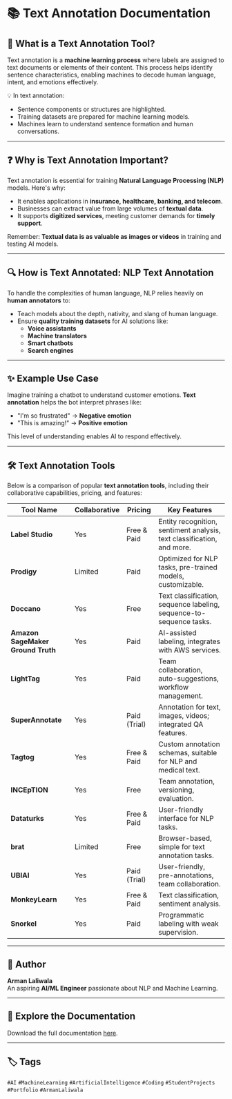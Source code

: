 # 📚 Text Annotation Documentation

## 🌟 What is a Text Annotation Tool?
Text annotation is a **machine learning process** where labels are assigned to text documents or elements of their content. This process helps identify sentence characteristics, enabling machines to decode human language, intent, and emotions effectively.

💡 In text annotation:
- Sentence components or structures are highlighted.
- Training datasets are prepared for machine learning models.
- Machines learn to understand sentence formation and human conversations.

---

## ❓ Why is Text Annotation Important?
Text annotation is essential for training **Natural Language Processing (NLP)** models. Here's why:
- It enables applications in **insurance, healthcare, banking, and telecom**.
- Businesses can extract value from large volumes of **textual data**.
- It supports **digitized services**, meeting customer demands for **timely support**.

Remember: **Textual data is as valuable as images or videos** in training and testing AI models.

---

## 🔍 How is Text Annotated: NLP Text Annotation
To handle the complexities of human language, NLP relies heavily on **human annotators** to:
- Teach models about the depth, nativity, and slang of human language.
- Ensure **quality training datasets** for AI solutions like:
  - **Voice assistants**
  - **Machine translators**
  - **Smart chatbots**
  - **Search engines**

---

## ✨ Example Use Case
Imagine training a chatbot to understand customer emotions. **Text annotation** helps the bot interpret phrases like:
- "I'm so frustrated" → **Negative emotion**
- "This is amazing!" → **Positive emotion**

This level of understanding enables AI to respond effectively.

---

## 🛠️ Text Annotation Tools
Below is a comparison of popular **text annotation tools**, including their collaborative capabilities, pricing, and features:

| **Tool Name**                  | **Collaborative** | **Pricing**       | **Key Features**                                                                 |
|--------------------------------|-------------------|-------------------|---------------------------------------------------------------------------------|
| **Label Studio**               | Yes               | Free & Paid       | Entity recognition, sentiment analysis, text classification, and more.         |
| **Prodigy**                    | Limited           | Paid              | Optimized for NLP tasks, pre-trained models, customizable.                      |
| **Doccano**                    | Yes               | Free              | Text classification, sequence labeling, sequence-to-sequence tasks.            |
| **Amazon SageMaker Ground Truth** | Yes           | Paid              | AI-assisted labeling, integrates with AWS services.                             |
| **LightTag**                   | Yes               | Paid              | Team collaboration, auto-suggestions, workflow management.                      |
| **SuperAnnotate**              | Yes               | Paid (Trial)      | Annotation for text, images, videos; integrated QA features.                    |
| **Tagtog**                     | Yes               | Free & Paid       | Custom annotation schemas, suitable for NLP and medical text.                   |
| **INCEpTION**                  | Yes               | Free              | Team annotation, versioning, evaluation.                                        |
| **Dataturks**                  | Yes               | Free & Paid       | User-friendly interface for NLP tasks.                                          |
| **brat**                       | Limited           | Free              | Browser-based, simple for text annotation tasks.                                |
| **UBIAI**                      | Yes               | Paid (Trial)      | User-friendly, pre-annotations, team collaboration.                             |
| **MonkeyLearn**                | Yes               | Free & Paid       | Text classification, sentiment analysis.                                        |
| **Snorkel**                    | Yes               | Paid              | Programmatic labeling with weak supervision.                                    |

---

## 🎯 Author
**Arman Laliwala**  
An aspiring **AI/ML Engineer** passionate about NLP and Machine Learning.

---

## 📂 Explore the Documentation
Download the full documentation [here](./YourFileName.pdf).

---

## 🏷️ Tags
`#AI` `#MachineLearning` `#ArtificialIntelligence` `#Coding` `#StudentProjects` `#Portfolio` `#ArmanLaliwala`
